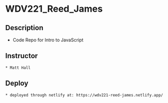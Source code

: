 # WDV221_Reed_James

## Description
   * Code Repo for Intro to JavaScript
## Instructor
    * Matt Hall
## Deploy
    * deployed through netlify at: https://wdv221-reed-james.netlify.app/